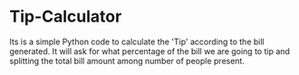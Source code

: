 # Tip-Calculator
Its is a simple Python code to calculate the 'Tip' according to the bill generated. It will ask for what percentage of the bill we are going to tip  and splitting the total bill amount among number of people present.
